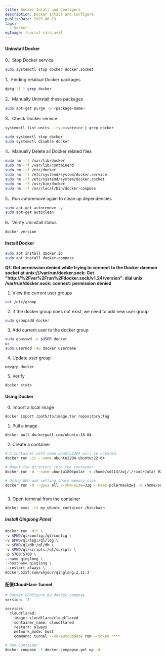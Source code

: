 ```yaml
---
title: Docker Intall and Configure
description: Docker Intall and Configure
publishDate: 2025-06-13
tags:
  - Docker
ogImage: /social-card.avif
---
```

#### Uninstall Docker

0、Stop Docker service

```sh
sudo systemctl stop docker docker.socket
```

1、Finding residual Docker packages
```sh
dpkg -l | grep docker
```
2、Manually Uninstall these packages
```sh
sudo apt-get purge -y <package-name>
```
3、Check Docker service
```sh
systemctl list-units --type=service | grep docker

sudo systemctl stop docker
sudo systemctl disable docker

```
4、Manually Delete all Docker related files
```sh
sudo rm -rf /var/lib/docker
sudo rm -rf /var/lib/containerd
sudo rm -rf /etc/docker
sudo rm -rf /etc/systemd/system/docker.service
sudo rm -rf /etc/systemd/system/docker.socket
sudo rm -rf /usr/bin/docker
sudo rm -rf /usr/local/bin/docker-compose
```
5、Run autoremove again to clean up dependencies
```sh
sudo apt-get autoremove -y
sudo apt-get autoclean
```
6、Verify Uninstall status
```sh
docker version
```

#### Install Docker

```sh
sudo apt install docker.io
sudo apt install docker-compose
```

**Q1: Got permission denied while trying to connect to the Docker daemon socket at unix:///var/run/docker.sock: Get "http://%2Fvar%2Frun%2Fdocker.sock/v1.24/version": dial unix /var/run/docker.sock: connect: permission denied**

1. View the current user groups
```sh
cat /etc/group
```
2. If the docker group does not exist, we need to add new user group
```sh
sudo groupadd docker
```
3. Add current user to the docker group
```sh
sudo gpasswd -a $USER docker
or
sudo usermod -aG docker username
```
4. Update user group
```sh
newgrp docker
```
5. Verify
```sh
docker stats
```

#### Using Docker

0. Import a local image
```sh
docker import /path/to/image.tar repository:tag
```
1. Pull a image
```sh
docker pull dockerpull.com/ubuntu:18.04
```
2. Create a container
```sh
# A container with name ubuntu2204 will be created.
docker run -it --name ubuntu2204 ubuntu:22.04

# Mount the directory into the container
docker run -d --name ubuntu1804polar -v /home/sd414/zwj/:/root/data/ 924dea5eaa78 /bin/bash

# Using GPU and setting share memory size
docker run -d --gpus all --shm-size=32g --name polarmaskzwj -v /home/sd414/zwj/:/root/data/ 8851db300ab5 tail -f /dev/null



```
3. Open terminal from the container
```sh
docker exec -it my_ubuntu_container /bin/bash
```


##### Install Qinglong Panel
```sh
docker run -dit \
-v $PWD/ql/config:/ql/config \
-v $PWD/ql/log:/ql/log \
-v $PWD/ql/db:/ql/db \
-v $PWD/ql/scripts:/ql/scripts \
-p 5700:5700 \
--name qinglong \
--hostname qinglong \
--restart always \
docker.5z5f.com/whyour/qinglong:2.11.3

```

#### 配置CloudFlare Tunnel

```sh
# Docker Configure by docker compose
version: '3'

services:
  cloudflared:
    image: cloudflare/cloudflared
    container_name: cloudflared
    restart: always
    network_mode: host
    command: tunnel --no-autoupdate run --token ****

# Run Container
docker compose -f docker-compopse.yml up -d

```
